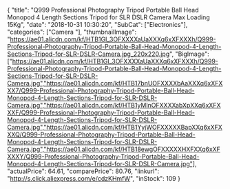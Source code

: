{
	"title": "Q999 Professional Photography Tripod Portable Ball Head Monopod 4 Length Sections Tripod for SLR DSLR Camera Max Loading 15Kg",
	"date": "2018-10-31 10:30:20",
	"SubCat": ["Electronics"],
	"categories": ["Camera "],
	"thumbnailImage": "https://ae01.alicdn.com/kf/HTB1GI_3OFXXXXaUaXXXq6xXFXXXh/Q999-Professional-Photography-Tripod-Portable-Ball-Head-Monopod-4-Length-Sections-Tripod-for-SLR-DSLR-Camera.jpg_220x220.jpg",
	"BigImage": ["https://ae01.alicdn.com/kf/HTB1GI_3OFXXXXaUaXXXq6xXFXXXh/Q999-Professional-Photography-Tripod-Portable-Ball-Head-Monopod-4-Length-Sections-Tripod-for-SLR-DSLR-Camera.jpg","https://ae01.alicdn.com/kf/HTB17bnUOFXXXXbAaXXXq6xXFXXX7/Q999-Professional-Photography-Tripod-Portable-Ball-Head-Monopod-4-Length-Sections-Tripod-for-SLR-DSLR-Camera.jpg","https://ae01.alicdn.com/kf/HTB1yMInOFXXXXabXpXXq6xXFXXXF/Q999-Professional-Photography-Tripod-Portable-Ball-Head-Monopod-4-Length-Sections-Tripod-for-SLR-DSLR-Camera.jpg","https://ae01.alicdn.com/kf/HTB1YyjWOFXXXXXBapXXq6xXFXXXQ/Q999-Professional-Photography-Tripod-Portable-Ball-Head-Monopod-4-Length-Sections-Tripod-for-SLR-DSLR-Camera.jpg","https://ae01.alicdn.com/kf/HTB18ewgOFXXXXXHXFXXq6xXFXXXY/Q999-Professional-Photography-Tripod-Portable-Ball-Head-Monopod-4-Length-Sections-Tripod-for-SLR-DSLR-Camera.jpg"],
	"actualPrice": 64.61,
	"comparePrice": 80.76,
	"linkurl": "http://s.click.aliexpress.com/e/cdzKHmfW",
	"inStock": 109
}
